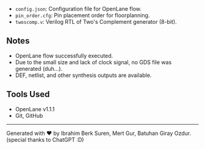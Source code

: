 
- `config.json`: Configuration file for OpenLane flow.
- `pin_order.cfg`: Pin placement order for floorplanning.
- `twoscomp.v`: Verilog RTL of Two's Complement generator (8-bit).

## Notes

- OpenLane flow successfully executed.
- Due to the small size and lack of clock signal, no GDS file was generated (duh...).
- DEF, netlist, and other synthesis outputs are available.

## Tools Used

- OpenLane v1.1.1
- Git, GitHub

---

Generated with ❤️ by Ibrahim Berk Suren, Mert Gur, Batuhan Giray Ozdur. (special thanks to ChatGPT :D)
